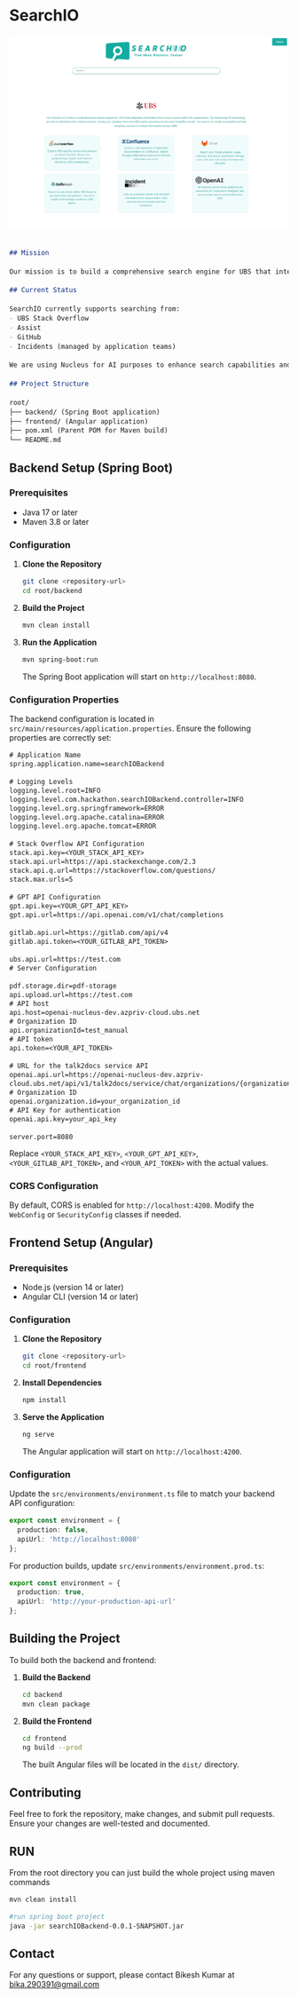 # SearchIO
![Application Screenshot](/images/hack.PNG)

```markdown

## Mission

Our mission is to build a comprehensive search engine for UBS that integrates information from every source within the organization. By harnessing AI technology, we aim to streamline the search process, saving you valuable time and effort while providing precise and insightful results. Our goal is to create a powerful tool that simplifies access to critical information across UBS.

## Current Status

SearchIO currently supports searching from:
- UBS Stack Overflow
- Assist
- GitHub
- Incidents (managed by application teams)

We are using Nucleus for AI purposes to enhance search capabilities and provide more accurate results.

## Project Structure

root/
├── backend/ (Spring Boot application)
├── frontend/ (Angular application)
├── pom.xml (Parent POM for Maven build)
└── README.md
```

## Backend Setup (Spring Boot)

### Prerequisites

- Java 17 or later
- Maven 3.8 or later

### Configuration

1. **Clone the Repository**

    ```bash
    git clone <repository-url>
    cd root/backend
    ```

2. **Build the Project**

    ```bash
    mvn clean install
    ```

3. **Run the Application**

    ```bash
    mvn spring-boot:run
    ```

    The Spring Boot application will start on `http://localhost:8080`.

### Configuration Properties

The backend configuration is located in `src/main/resources/application.properties`. Ensure the following properties are correctly set:

```properties
# Application Name
spring.application.name=searchIOBackend

# Logging Levels
logging.level.root=INFO
logging.level.com.hackathon.searchIOBackend.controller=INFO
logging.level.org.springframework=ERROR
logging.level.org.apache.catalina=ERROR
logging.level.org.apache.tomcat=ERROR

# Stack Overflow API Configuration
stack.api.key=<YOUR_STACK_API_KEY>
stack.api.url=https://api.stackexchange.com/2.3
stack.api.q.url=https://stackoverflow.com/questions/
stack.max.urls=5

# GPT API Configuration
gpt.api.key=<YOUR_GPT_API_KEY>
gpt.api.url=https://api.openai.com/v1/chat/completions

gitlab.api.url=https://gitlab.com/api/v4
gitlab.api.token=<YOUR_GITLAB_API_TOKEN>

ubs.api.url=https://test.com
# Server Configuration

pdf.storage.dir=pdf-storage
api.upload.url=https://test.com
# API host
api.host=openai-nucleus-dev.azpriv-cloud.ubs.net
# Organization ID
api.organizationId=test_manual
# API token
api.token=<YOUR_API_TOKEN>

# URL for the talk2docs service API
openai.api.url=https://openai-nucleus-dev.azpriv-cloud.ubs.net/api/v1/talk2docs/service/chat/organizations/{organizationId}/documents
# Organization ID
openai.organization.id=your_organization_id
# API Key for authentication
openai.api.key=your_api_key

server.port=8080
```

Replace `<YOUR_STACK_API_KEY>`, `<YOUR_GPT_API_KEY>`, `<YOUR_GITLAB_API_TOKEN>`, and `<YOUR_API_TOKEN>` with the actual values.

### CORS Configuration

By default, CORS is enabled for `http://localhost:4200`. Modify the `WebConfig` or `SecurityConfig` classes if needed.

## Frontend Setup (Angular)

### Prerequisites

- Node.js (version 14 or later)
- Angular CLI (version 14 or later)

### Configuration

1. **Clone the Repository**

    ```bash
    git clone <repository-url>
    cd root/frontend
    ```

2. **Install Dependencies**

    ```bash
    npm install
    ```

3. **Serve the Application**

    ```bash
    ng serve
    ```

    The Angular application will start on `http://localhost:4200`.

### Configuration

Update the `src/environments/environment.ts` file to match your backend API configuration:

```typescript
export const environment = {
  production: false,
  apiUrl: 'http://localhost:8080'
};
```

For production builds, update `src/environments/environment.prod.ts`:

```typescript
export const environment = {
  production: true,
  apiUrl: 'http://your-production-api-url'
};
```

## Building the Project

To build both the backend and frontend:

1. **Build the Backend**

    ```bash
    cd backend
    mvn clean package
    ```

2. **Build the Frontend**

    ```bash
    cd frontend
    ng build --prod
    ```

    The built Angular files will be located in the `dist/` directory.

## Contributing

Feel free to fork the repository, make changes, and submit pull requests. Ensure your changes are well-tested and documented.

## RUN

From the root directory you can just build the whole project using maven commands

```bash
mvn clean install
```
```bash
#run spring boot project
java -jar searchIOBackend-0.0.1-SNAPSHOT.jar
```

## Contact

For any questions or support, please contact Bikesh Kumar at bika.290391@gmail.com
```
